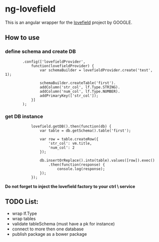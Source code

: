 # ng-lovefield
This is an angular wrapper for the [lovefield](https://github.com/google/lovefield "lovefield repo") project by GOOGLE.

## How to use
### define schema and create DB
```
		.config(['lovefieldProvider',
			function(lovefieldProvider) {
				var schemaBuilder = lovefieldProvider.create('test', 1);

				schemaBuilder.createTable('first').
				addColumn('str_col', lf.Type.STRING).
				addColumn('num_col', lf.Type.NUMBER).
				addPrimaryKey(['str_col']);
			}]
		);
```

### get DB instance
```
            lovefield.getDB().then(function(db) {
                var table = db.getSchema().table('first');

                var row = table.createRow({
                    'str_col': vm.title,
                    'num_col': 2
                });

                db.insertOrReplace().into(table).values([row]).exec()
                    .then(function(response) {
                        console.log(response);
                });
            });
```
**Do not forget to inject the lovefield factory to your ctrl \ service**

## TODO List:
* wrap lf.Type
* wrap tables
* validate tableSchema (must have a pk for instance) 
* connect to more then one database
* publish package as a bower package